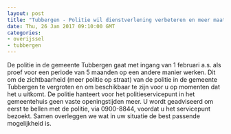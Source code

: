 ```yaml
---
layout: post
title: "Tubbergen - Politie wil dienstverlening verbeteren en meer maatwerk leveren in het burgercontact en zichtbaarheid vergroten."
date: Thu, 26 Jan 2017 09:10:00 GMT
categories: 
- overijssel 
- tubbergen 
---
```


De politie in de gemeente Tubbergen gaat met ingang van 1 februari a.s. als proef voor een periode van 5 maanden op een andere manier werken. Dit om de zichtbaarheid (meer politie op straat) van de politie in de gemeente Tubbergen te vergroten en om beschikbaar te zijn voor u op momenten dat het u uitkomt. De politie hanteert voor het politieservicepunt in het gemeentehuis geen vaste openingstijden meer. U wordt geadviseerd om eerst te bellen met de politie,  via 0900-8844, voordat u het servicepunt bezoekt. Samen overleggen we wat in uw situatie de best passende mogelijkheid is.
